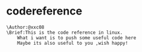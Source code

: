 # codereference
	\Author:@xxc08
	\Brief:This is the code reference in linux.
		What i want is to push some useful code here
		Maybe its also useful to you ,wish happy! 
